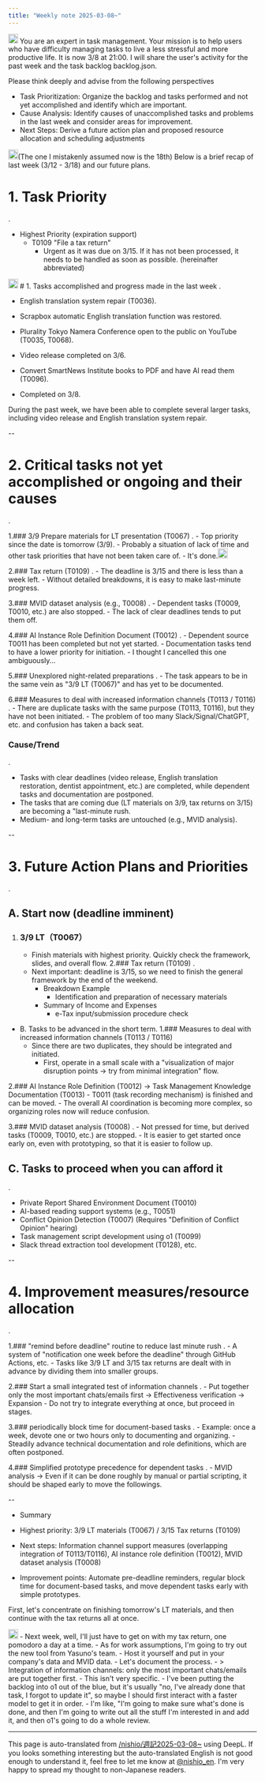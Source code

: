 ```yaml
---
title: "Weekly note 2025-03-08~"
---
```


<img src='https://scrapbox.io/api/pages/nishio-en/nishio/icon' alt='nishio.icon' height="19.5"/>
You are an expert in task management. Your mission is to help users who have difficulty managing tasks to live a less stressful and more productive life.
It is now 3/8 at 21:00. I will share the user's activity for the past week and the task backlog backlog.json.

Please think deeply and advise from the following perspectives
- Task Prioritization: Organize the backlog and tasks performed and not yet accomplished and identify which are important.
- Cause Analysis: Identify causes of unaccomplished tasks and problems in the last week and consider areas for improvement.
- Next Steps: Derive a future action plan and proposed resource allocation and scheduling adjustments

<img src='https://scrapbox.io/api/pages/nishio-en/o1 Pro/icon' alt='o1 Pro.icon' height="19.5"/>(The one I mistakenly assumed now is the 18th)
Below is a brief recap of last week (3/12 - 3/18) and our future plans.

# 1. Task Priority
.

- Highest Priority (expiration support)
    - T0109 "File a tax return"
        - Urgent as it was due on 3/15. If it has not been processed, it needs to be handled as soon as possible.
(hereinafter abbreviated)


<img src='https://scrapbox.io/api/pages/nishio-en/o1 Pro/icon' alt='o1 Pro.icon' height="19.5"/>
# 1. Tasks accomplished and progress made in the last week
.

- English translation system repair (T0036).
- Scrapbox automatic English translation function was restored.

- Plurality Tokyo Namera Conference open to the public on YouTube (T0035, T0068).
- Video release completed on 3/6.

- Convert SmartNews Institute books to PDF and have AI read them (T0096).
- Completed on 3/8.

During the past week, we have been able to complete several larger tasks, including video release and English translation system repair.

--

# 2. Critical tasks not yet accomplished or ongoing and their causes
.

1.### 3/9 Prepare materials for LT presentation (T0067)
.
    - Top priority since the date is tomorrow (3/9).
        - Probably a situation of lack of time and other task priorities that have not been taken care of.
    - It's done.<img src='https://scrapbox.io/api/pages/nishio-en/nishio/icon' alt='nishio.icon' height="19.5"/>

2.### Tax return (T0109)
.
    - The deadline is 3/15 and there is less than a week left.
        - Without detailed breakdowns, it is easy to make last-minute progress.

3.### MVID dataset analysis (e.g., T0008)
.
    - Dependent tasks (T0009, T0010, etc.) are also stopped.
        - The lack of clear deadlines tends to put them off.

4.### AI Instance Role Definition Document (T0012)
.
    - Dependent source T0011 has been completed but not yet started.
        - Documentation tasks tend to have a lower priority for initiation.
    - I thought I cancelled this one ambiguously...

5.### Unexplored night-related preparations
.
    - The task appears to be in the same vein as "3/9 LT (T0067)" and has yet to be documented.

6.### Measures to deal with increased information channels (T0113 / T0116)
.
    - There are duplicate tasks with the same purpose (T0113, T0116), but they have not been initiated.
        - The problem of too many Slack/Signal/ChatGPT, etc. and confusion has taken a back seat.

### Cause/Trend
.
- Tasks with clear deadlines (video release, English translation restoration, dentist appointment, etc.) are completed, while dependent tasks and documentation are postponed.
- The tasks that are coming due (LT materials on 3/9, tax returns on 3/15) are becoming a "last-minute rush.
- Medium- and long-term tasks are untouched (e.g., MVID analysis).

--

# 3. Future Action Plans and Priorities
.

## A. Start now (deadline imminent)
1. ### 3/9 LT（T0067）
    - Finish materials with highest priority. Quickly check the framework, slides, and overall flow.
2.### Tax return (T0109)
.
    - Next important: deadline is 3/15, so we need to finish the general framework by the end of the weekend.
        - Breakdown Example
            - Identification and preparation of necessary materials
        - Summary of Income and Expenses
            - e-Tax input/submission procedure check

- B. Tasks to be advanced in the short term.
1.### Measures to deal with increased information channels (T0113 / T0116)
    - Since there are two duplicates, they should be integrated and initiated.
        - First, operate in a small scale with a "visualization of major disruption points -> try from minimal integration" flow.

2.### AI Instance Role Definition (T0012) → Task Management Knowledge Documentation (T0013)
    - T0011 (task recording mechanism) is finished and can be moved.
        - The overall AI coordination is becoming more complex, so organizing roles now will reduce confusion.

3.### MVID dataset analysis (T0008)
.
    - Not pressed for time, but derived tasks (T0009, T0010, etc.) are stopped.
        - It is easier to get started once early on, even with prototyping, so that it is easier to follow up.

## C. Tasks to proceed when you can afford it
.
- Private Report Shared Environment Document (T0010)
- AI-based reading support systems (e.g., T0051)
- Conflict Opinion Detection (T0007) (Requires "Definition of Conflict Opinion" hearing)
- Task management script development using o1 (T0099)
- Slack thread extraction tool development (T0128), etc.

--

# 4. Improvement measures/resource allocation
.

1.### "remind before deadline" routine to reduce last minute rush
.
    - A system of "notification one week before the deadline" through GitHub Actions, etc.
        - Tasks like 3/9 LT and 3/15 tax returns are dealt with in advance by dividing them into smaller groups.

2.### Start a small integrated test of information channels
.
    - Put together only the most important chats/emails first → Effectiveness verification → Expansion
        - Do not try to integrate everything at once, but proceed in stages.

3.### periodically block time for document-based tasks
.
    - Example: once a week, devote one or two hours only to documenting and organizing.
        - Steadily advance technical documentation and role definitions, which are often postponed.

4.### Simplified prototype precedence for dependent tasks
.
    - MVID analysis → Even if it can be done roughly by manual or partial scripting, it should be shaped early to move the followings.

--

- Summary

- Highest priority: 3/9 LT materials (T0067) / 3/15 Tax returns (T0109)
- Next steps: Information channel support measures (overlapping integration of T0113/T0116), AI instance role definition (T0012), MVID dataset analysis (T0008)
- Improvement points: Automate pre-deadline reminders, regular block time for document-based tasks, and move dependent tasks early with simple prototypes.

First, let's concentrate on finishing tomorrow's LT materials, and then continue with the tax returns all at once.

<img src='https://scrapbox.io/api/pages/nishio-en/nishio/icon' alt='nishio.icon' height="19.5"/>
- Next week, well, I'll just have to get on with my tax return, one pomodoro a day at a time.
- As for work assumptions, I'm going to try out the new tool from Yasuno's team.
    - Host it yourself and put in your company's data and MVID data.
    - Let's document the process.
- > Integration of information channels: only the most important chats/emails are put together first.
    - This isn't very specific.
- I've been putting the backlog into o1 out of the blue, but it's usually "no, I've already done that task, I forgot to update it", so maybe I should first interact with a faster model to get it in order.
    - I'm like, "I'm going to make sure what's done is done, and then I'm going to write out all the stuff I'm interested in and add it, and then o1's going to do a whole review.

---
This page is auto-translated from [/nishio/週記2025-03-08~](https://scrapbox.io/nishio/週記2025-03-08~) using DeepL. If you looks something interesting but the auto-translated English is not good enough to understand it, feel free to let me know at [@nishio_en](https://twitter.com/nishio_en). I'm very happy to spread my thought to non-Japanese readers.